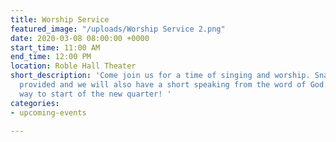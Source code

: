```yaml
---
title: Worship Service
featured_image: "/uploads/Worship Service 2.png"
date: 2020-03-08 08:00:00 +0000
start_time: 11:00 AM
end_time: 12:00 PM
location: Roble Hall Theater
short_description: 'Come join us for a time of singing and worship. Snacks will be
  provided and we will also have a short speaking from the word of God. What a great
  way to start of the new quarter! '
categories:
- upcoming-events

---
```

